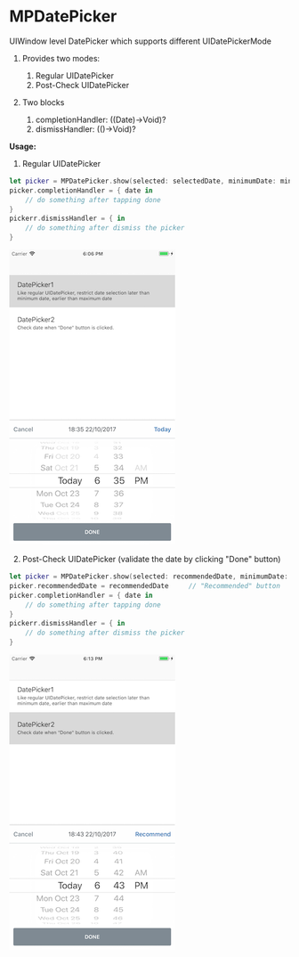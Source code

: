 # MPDatePicker
UIWindow level DatePicker which supports different UIDatePickerMode

1. Provides two modes: 
   1. Regular UIDatePicker
   2. Post-Check UIDatePicker
  
2. Two blocks
   1. completionHandler: ((Date)->Void)?
   2. dismissHandler: (()->Void)?

**Usage:**
1. Regular UIDatePicker
```swift
let picker = MPDatePicker.show(selected: selectedDate, minimumDate: minimumDate, maximumDate: maximumDate, validatdRealTime: true)
picker.completionHandler = { date in
    // do something after tapping done
}
pickerr.dismissHandler = { in
    // do something after dismiss the picker
}
```

![Regular UIDatePicker](https://github.com/linbo8303/MPDatePicker/blob/master/Screenshot1.png "Regular UIDatePicker") 

2. Post-Check UIDatePicker (validate the date by clicking "Done" button)
```swift
let picker = MPDatePicker.show(selected: recommendedDate, minimumDate: minimumDate, maximumDate: maximumDate, validatdRealTime: false)
picker.recommendedDate = recommendedDate     // "Recommended" button
picker.completionHandler = { date in
    // do something after tapping done
}
pickerr.dismissHandler = { in
    // do something after dismiss the picker
}
```

![Post-Check UIDatePicker](https://github.com/linbo8303/MPDatePicker/blob/master/Screenshot2.png "Post-Check UIDatePicker")
